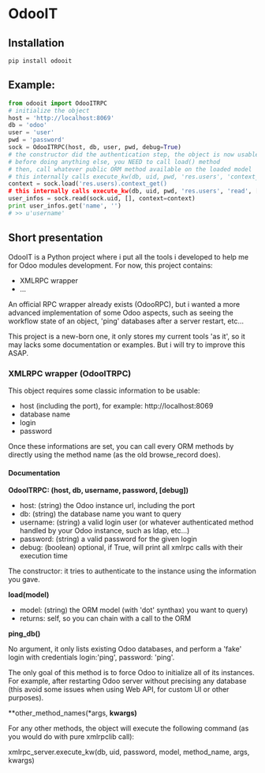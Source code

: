 OdooIT
======

Installation
-------------

```
pip install odooit
```

Example:
--------

```python
from odooit import OdooITRPC
# initialize the object
host = 'http://localhost:8069'
db = 'odoo'
user = 'user'
pwd = 'password'
sock = OdooITRPC(host, db, user, pwd, debug=True)
# the constructor did the authentication step, the object is now usable
# before doing anything else, you NEED to call load() method
# then, call whatever public ORM method available on the loaded model
# this internally calls execute_kw(db, uid, pwd, 'res.users', 'context_get', [], {})
context = sock.load('res.users).context_get()
# this internally calls execute_kw(db, uid, pwd, 'res.users', 'read', [[]], {'context': context})
user_infos = sock.read(sock.uid, [], context=context)
print user_infos.get('name', '')
# >> u'username'
```

Short presentation
------------------

OdooIT is a Python project where i put all the tools i developed to help me for Odoo modules development.
For now, this project contains:
* XMLRPC wrapper
* ...

An official RPC wrapper already exists (OdooRPC), but i wanted a more advanced implementation of some Odoo aspects, such as seeing the workflow state of an object, 'ping' databases after a server restart, etc... 

This project is a new-born one, it only stores my current tools 'as it', so it may lacks some documentation or examples.
But i will try to improve this ASAP.

### XMLRPC wrapper (OdooITRPC)

This object requires some classic information to be usable:
* host (including the port), for example: http://localhost:8069
* database name
* login
* password

Once these informations are set, you can call every ORM methods by directly using the method name (as the old browse_record does).

#### Documentation

**OdooITRPC: (host, db, username, password, [debug])**
* host: (string) the Odoo instance url, including the port
* db: (string) the database name you want to query
* username: (string) a valid login user (or whatever authenticated method handled by your Odoo instance, such as ldap, etc...)
* password: (string) a valid password for the given login
* debug: (boolean) optional, if True, will print all xmlrpc calls with their execution time

The constructor: it tries to authenticate to the instance using the information you gave.

**load(model)**
* model: (string) the ORM model (with 'dot' synthax) you want to query)
* returns: self, so you can chain with a call to the ORM

**ping_db()**

No argument, it only lists existing Odoo databases, and perform a 'fake' login with credentials login:'ping', password: 'ping'.

The only goal of this method is to force Odoo to initialize all of its instances. For example, after restarting Odoo server without precising any database (this avoid some issues when using Web API, for custom UI or other purposes).

**other_method_names(*args, **kwargs)**

For any other methods, the object will execute the following command (as you would do with pure xmlrpclib call):

xmlrpc_server.execute_kw(db, uid, password, model, method_name, args, kwargs)
